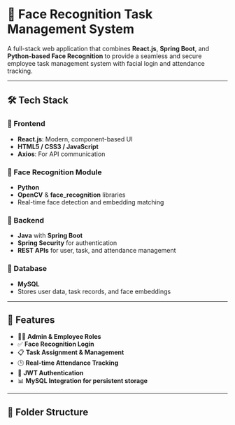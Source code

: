 # 🧠 Face Recognition Task Management System

A full-stack web application that combines **React.js**, **Spring Boot**, and **Python-based Face Recognition** to provide a seamless and secure employee task management system with facial login and attendance tracking.

---

## 🛠️ Tech Stack

### 🔹 Frontend
- **React.js**: Modern, component-based UI
- **HTML5 / CSS3 / JavaScript**
- **Axios**: For API communication

### 🔹 Face Recognition Module
- **Python**
- **OpenCV** & **face_recognition** libraries
- Real-time face detection and embedding matching

### 🔹 Backend
- **Java** with **Spring Boot**
- **Spring Security** for authentication
- **REST APIs** for user, task, and attendance management

### 🔹 Database
- **MySQL**
- Stores user data, task records, and face embeddings

---

## 🚀 Features

- 👨‍💼 **Admin & Employee Roles**
- ✅ **Face Recognition Login**
- 📋 **Task Assignment & Management**
- 🕒 **Real-time Attendance Tracking**
- 🔐 **JWT Authentication**
- 📊 **MySQL Integration for persistent storage**

---

## 📂 Folder Structure

